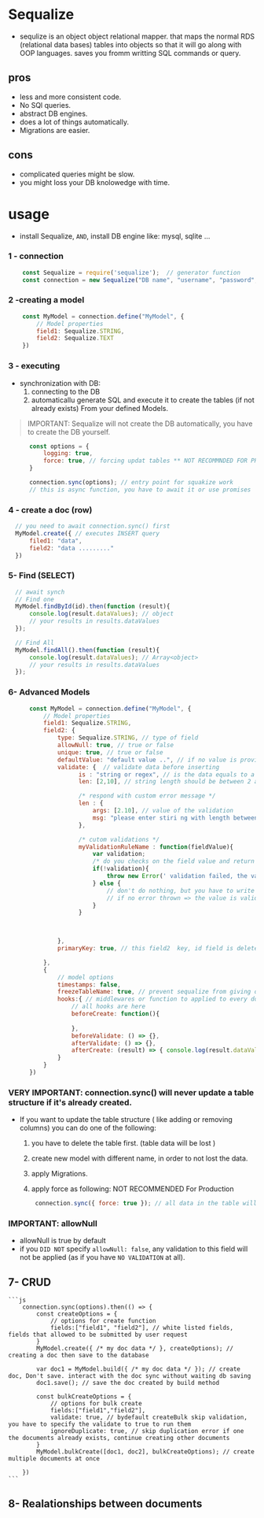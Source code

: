 # Sequalize

- sequlize is an object object relational mapper. that maps the normal RDS (relational data bases) tables into objects so that it will go along with OOP languages. saves you fromm writting SQL commands or query.

## pros

- less and more consistent code.
- No SQl queries.
- abstract DB engines.
- does a lot of things automatically.
- Migrations are easier.

## cons

- complicated queries might be slow.
- you might loss your DB knolowedge with time.

# usage
- install Sequalize, `AND`, install DB engine like: mysql, sqlite ...

### 1 - connection

  ```js
      const Sequalize = require('sequalize');  // generator function
      const connection = new Sequalize("DB name", "username", "password", { dialect: "mysql as default" /* optional */ });

  ```

### 2 -creating a model

  ```js
      const MyModel = connection.define("MyModel", { 
          // Model properties 
          field1: Sequalize.STRING,
          field2: Sequalize.TEXT
      })
  ```

### 3 - executing

- synchronization with DB: 
    1. connecting to the DB
    2. automaticallu generate SQL and execute it to create the tables (if not already exists) From your defined Models.

> IMPORTANT: Sequalize will not create the DB automatically, you have to create the DB yourself.


  ```js
        const options = {
            logging: true,
            force: true, // forcing updat tables ** NOT RECOMMNDED FOR PRODUCTIO**
        }

        connection.sync(options); // entry point for squakize work
        // this is async function, you have to await it or use promises
  ```
### 4 - create a doc (row)

  ```js
    // you need to await connection.sync() first
    MyModel.create({ // executes INSERT query
        filed1: "data",
        field2: "data ........."
    })
  ```
### 5- Find (SELECT)

  ```js
    // await synch
    // Find one
    MyModel.findById(id).then(function (result){  
        console.log(result.dataValues); // object
        // your results in results.dataValues 
    });

    // Find All
    MyModel.findAll().then(function (result){ 
        console.log(result.dataValues); // Array<object>
        // your results in results.dataValues
    });
  ```
### 6- Advanced Models

```js
      const MyModel = connection.define("MyModel", { 
          // Model properties 
          field1: Sequalize.STRING,
          field2: { 
              type: Sequalize.STRING, // type of field
              allowNull: true, // true or false
              unique: true, // true or false
              defaultValue: "default value ..", // if no value is provided
              validate: {  // validate data before inserting
                    is : "string or regex", // is the data equals to a string or regex
                    len: [2,10], // string length should be between 2 and 10

                    /* respond with custom error message */
                    len : {
                        args: [2.10], // value of the validation
                        msg: "please enter stiri ng with length between 2 and 10", // this msg will be sent in case of error here
                    },

                    /* cutom validations */
                    myValidationRuleName : function(fieldValue){
                        var validation;
                        /* do you checks on the field value and return boolean store it on validation */
                        if(!validation){
                            throw new Error(' validation failed, the value you have entered is not accepted');
                        } else {
                            // don't do nothing, but you have to write this else, it is a syntax.
                            // if no error thrown => the value is valid
                        }  
                    }


                    
              },
              primaryKey: true, // this field2  key, id field is deleted automatically.

          },
          {
              // model options
              timestamps: false,
              freezeTableName: true, // prevent sequalize from giving our table a plural name  
              hooks:{ // middlewares or function to applied to every doc.
                  // all hooks are here
                  beforeCreate: function(){
                  
                  },
                  beforeValidate: () => {},
                  afterValidate: () => {},
                  afterCreate: (result) => { console.log(result.dataValues); },
              }
          }
      })
  ```

### VERY IMPORTANT: connection.sync() will never update a table structure if it's already created.

- If you want to update the table structure ( like adding or removing columns) you can do one of the following:
    1. you have to delete the table first. (table data will be lost )
    2. create new model with different name, in order to not lost the data.
    3. apply Migrations.
    4. apply force as following: NOT RECOMMENDED For Production

       ```js
        connection.sync({ force: true }); // all data in the table will be deleted
       ``` 

### IMPORTANT: allowNull

- allowNull is true by default
- if you `DID NOT` specify `allowNull: false`, any validation to this field will not be applied (as if you have `NO VALIDATION` at all).

## 7- CRUD

    ```js
        connection.sync(options).then(() => {
            const createOptions = {
                // options for create function
                fields:["field1", "field2"], // white listed fields, fields that allowed to be submitted by user request
            }
            MyModel.create({ /* my doc data */ }, createOptions); // creating a doc then save to the database

            var doc1 = MyModel.build({ /* my doc data */ }); // create doc, Don't save. interact with the doc sync without waiting db saving
            doc1.save(); // save the doc created by build method
            
            const bulkCreateOptions = {
                // options for bulk create
                fields:["field1","field2"],
                validate: true, // bydefault createBulk skip validation, you have to specify the validate to true to run them
                ignoreDuplicate: true, // skip duplication error if one the documents already exists, continue creating other documents
            }
            MyModel.bulkCreate([doc1, doc2], bulkCreateOptions); // create multiple documents at once

        })
    ```
## 8- Realationships between documents
